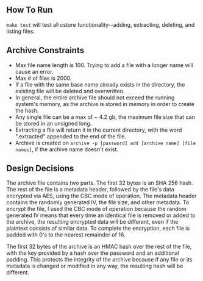 ## How To Run
`make test` will test all cstore functionality--adding, extracting, deleting, and listing files.

## Archive Constraints
- Max file name length is 100. Trying to add a file with a longer name will cause an error.
- Max # of files is 2000. 
- If a file with the same base name already exists in the directory, the existing file will be deleted and overwritten.
- In general, the entire archive file should not exceed the running system's memory, as the archive is stored in memory in order to create the hash. 
- Any single file can be a max of ~ 4.2 gb, the maximum file size that can be stored in an unsigned long.
- Extracting a file will return it in the current directory, with the word ".extracted" appended to the end of the file.
- Archive is created on `archive -p [password] add [archive name] [file names]`, if the archive name doesn't exist.

## Design Decisions
The archive file contains two parts. The first 32 bytes is an SHA 256 hash. The rest of the file is a metadata header, followed by the file's data encrypted via AES, using the  CBC mode of operation. The metadata header contains the randomly generated IV, the file size, and other metadata. To encrypt the file, I used the CBC mode of operation because the random generated IV means that every time an identical file is removed or added to the archive, the resulting encrypted data will be different, even if the plaintext consists of similar data. To complete the encryption, each file is padded with 0's to the nearest remainder of 16. 

The first 32 bytes of the archive is an HMAC hash over the rest of the file, with the key provided by a hash over the password and an additional padding. This protects the integrity of the archive because if any file or its metadata is changed or modified in any way, the resulting hash will be different.